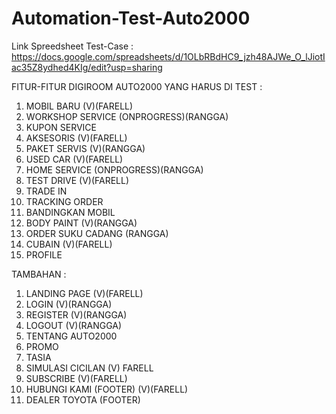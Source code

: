 # Automation-Test-Auto2000

Link Spreedsheet Test-Case : https://docs.google.com/spreadsheets/d/1OLbRBdHC9_jzh48AJWe_O_lJiotIac35Z8ydhed4KIg/edit?usp=sharing

FITUR-FITUR DIGIROOM AUTO2000 YANG HARUS DI TEST :

1. MOBIL BARU (V)(FARELL)
2. WORKSHOP SERVICE (ONPROGRESS)(RANGGA)
3. KUPON SERVICE
4. AKSESORIS (V)(FARELL)
5. PAKET SERVIS (V)(RANGGA)
6. USED CAR (V)(FARELL)
7. HOME SERVICE (ONPROGRESS)(RANGGA)
8. TEST DRIVE (V)(FARELL)
9. TRADE IN
10. TRACKING ORDER
11. BANDINGKAN MOBIL
12. BODY PAINT (V)(RANGGA)
13. ORDER SUKU CADANG (RANGGA)
14. CUBAIN (V)(FARELL)
15. PROFILE

TAMBAHAN :

1. LANDING PAGE (V)(FARELL)
2. LOGIN (V)(RANGGA)
3. REGISTER (V)(RANGGA)
4. LOGOUT (V)(RANGGA)
5. TENTANG AUTO2000
6. PROMO
7. TASIA
8. SIMULASI CICILAN (V) FARELL
9. SUBSCRIBE (V)(FARELL)
10. HUBUNGI KAMI (FOOTER) (V)(FARELL)
11. DEALER TOYOTA (FOOTER)
